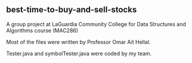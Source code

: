 ## best-time-to-buy-and-sell-stocks
A group project at LaGuardia Community College for Data Structures and Algorithms course (MAC286)

Most of the files were written by Professor Omar Ait Hellal.

Tester.java and symbolTester.java were coded by my team.
